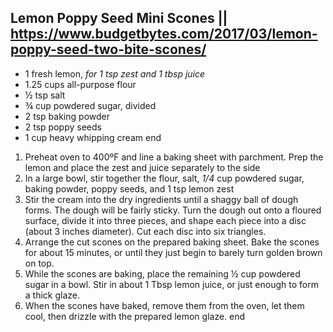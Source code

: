 ## Lemon Poppy Seed Mini Scones || https://www.budgetbytes.com/2017/03/lemon-poppy-seed-two-bite-scones/

- 1 fresh lemon, *for 1 tsp zest and 1 tbsp juice*
- 1.25 cups all-purpose flour
- ½ tsp salt
- ¾ cup powdered sugar, divided
- 2 tsp baking powder
- 2 tsp poppy seeds
- 1 cup heavy whipping cream
end

1. Preheat oven to 400ºF and line a baking sheet with parchment. Prep the lemon and place the zest and juice separately to the side
2. In a large bowl, stir together the flour, salt, *1/4* cup powdered sugar, baking powder, poppy seeds, and 1 tsp lemon zest
3. Stir the cream into the dry ingredients until a shaggy ball of dough forms. The dough will be fairly sticky. Turn the dough out onto a floured surface, divide it into three pieces, and shape each piece into a disc (about 3 inches diameter). Cut each disc into six triangles.
4. Arrange the cut scones on the prepared baking sheet. Bake the scones for about 15 minutes, or until they just begin to barely turn golden brown on top.
5. While the scones are baking, place the remaining ½ cup powdered sugar in a bowl. Stir in about 1 Tbsp lemon juice, or just enough to form a thick glaze.
6. When the scones have baked, remove them from the oven, let them cool, then drizzle with the prepared lemon glaze.
end